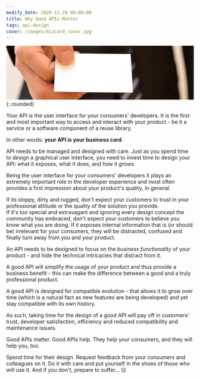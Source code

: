 ```yaml
---
modify_date: 2020-12-28 00:00:00
title: Why Good APIs Matter
tags: api-design
cover: /images/bizCard_cover.jpg
---
```


![Image](/images/bizCard.jpg){:.rounded}

Your API is the user interface for your consumers' developers. It is the first and most important way to access and interact with your product - be it a service or a software component of a reuse library.

In other words: **your API is your business card**.

<!--more-->

API needs to be managed and designed with care. Just as you spend time to design a graphical user interface, you need to invest time to design your API: what it exposes, what it does, and how it _grows_.

Being the user interface for your consumers' developers it plays an extremely important role in the developer experience and most often provides a first impression about your product's quality, in general.



If its sloppy, dirty and rugged, don't expect your customers to trust in your professional attitude or the quality of the solution you provide.  
If it's too special and extravagant and ignoring every design concept the community has embraced, don't expect your customers to believe you know what you are doing.
If it exposes internal information that is (or should be) irrelevant for your consumers, they will be distracted, confused and finally turn away from you and your product.

An API needs to be designed to focus on the _business functionality_ of your product - and hide the technical intricacies that distract from it.

A good API will simplify the usage of your product and thus provide a business benefit - this can make the difference between a good and a truly professional product.

A good API is designed for compatible evolution - that allows it to grow over time (which is a natural fact as new features are being developed) and yet stay compatible with its own history.

As such, taking time for the design of a good API will pay off in customers' trust, developer satisfaction, efficiency and reduced compatibility and maintenance issues.

Good APIs matter. Good APIs help. 
They help your consumers, and they will help you, too.

Spend time for their design. Request feedback from your consumers and colleagues on it. Do it with care and put yourself in the shoes of those who will use it.
And if you don't, prepare to suffer... 😉